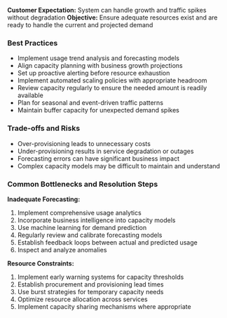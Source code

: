 **Customer Expectation:** System can handle growth and traffic spikes without degradation
**Objective:** Ensure adequate resources exist and are ready to handle the current and projected demand

### Best Practices

- Implement usage trend analysis and forecasting models
- Align capacity planning with business growth projections
- Set up proactive alerting before resource exhaustion
- Implement automated scaling policies with appropriate headroom
- Review capacity regularly to ensure the needed amount is readily available
- Plan for seasonal and event-driven traffic patterns
- Maintain buffer capacity for unexpected demand spikes

### Trade-offs and Risks

- Over-provisioning leads to unnecessary costs
- Under-provisioning results in service degradation or outages
- Forecasting errors can have significant business impact
- Complex capacity models may be difficult to maintain and understand

### Common Bottlenecks and Resolution Steps

**Inadequate Forecasting:**
1. Implement comprehensive usage analytics
2. Incorporate business intelligence into capacity models
3. Use machine learning for demand prediction
4. Regularly review and calibrate forecasting models
5. Establish feedback loops between actual and predicted usage
6. Inspect and analyze anomalies

**Resource Constraints:**
1. Implement early warning systems for capacity thresholds
2. Establish procurement and provisioning lead times
3. Use burst strategies for temporary capacity needs
4. Optimize resource allocation across services
5. Implement capacity sharing mechanisms where appropriate